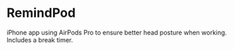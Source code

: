 # RemindPod
iPhone app using AirPods Pro to ensure better head posture when working. Includes a break timer.
